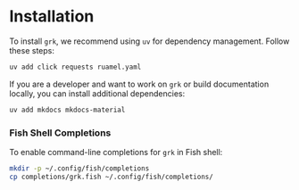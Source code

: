  # Installation
 
 To install `grk`, we recommend using `uv` for dependency management. Follow these steps:
 
 ```bash
 uv add click requests ruamel.yaml
 ```
 
 If you are a developer and want to work on `grk` or build documentation locally, you can install additional dependencies:
 
 ```bash
 uv add mkdocs mkdocs-material
 ```
 
 ### Fish Shell Completions
 
 To enable command-line completions for `grk` in Fish shell:
 
 ```bash
 mkdir -p ~/.config/fish/completions
 cp completions/grk.fish ~/.config/fish/completions/
 ```
